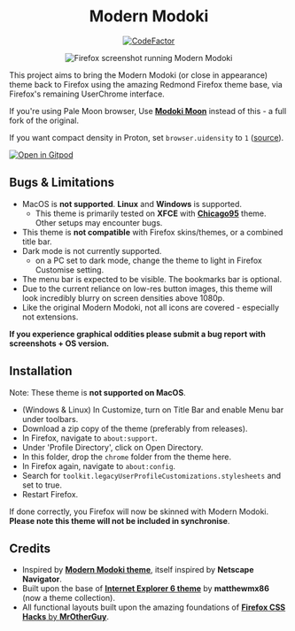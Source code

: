 <h1 align="center">Modern Modoki</h1>

<p align="center">
 <a href="https://www.codefactor.io/repository/github/soup-bowl/modoki-firefox">
  <img src="https://www.codefactor.io/repository/github/soup-bowl/modoki-firefox/badge" alt="CodeFactor" />
 </a>
</p>

<p align="center">
 <img alt="Firefox screenshot running Modern Modoki" src="https://user-images.githubusercontent.com/11209477/192164979-31f7c725-87c4-4513-aaed-d2c52a17a9b6.png" />
</p>

This project aims to bring the Modern Modoki (or close in appearance) theme back to Firefox using the amazing Redmond Firefox theme base, via Firefox's remaining UserChrome interface.

If you're using Pale Moon browser, Use **[Modoki Moon][mmm]** instead of this - a full fork of the original.

If you want compact density in Proton, set `browser.uidensity` to `1` ([source](https://www.omgubuntu.co.uk/2021/06/firefox-89-released-with-brand-new-look)).

[![Open in Gitpod](https://gitpod.io/button/open-in-gitpod.svg)](https://gitpod.io/#https://github.com/soup-bowl/Modoki-Firefox)

## Bugs & Limitations

* MacOS is **not supported**. **Linux** and **Windows** is supported.
  * This theme is primarily tested on **XFCE** with **[Chicago95][c95]** theme. Other setups may encounter bugs.
* This theme is **not compatible** with Firefox skins/themes, or a combined title bar.
* Dark mode is not currently supported.
  * on a PC set to dark mode, change the theme to light in Firefox Customise setting.
* The menu bar is expected to be visible. The bookmarks bar is optional.
* Due to the current reliance on low-res button images, this theme will look incredibly blurry on screen densities above 1080p.
* Like the original Modern Modoki, not all icons are covered - especially not extensions.

**If you experience graphical oddities please submit a bug report with screenshots + OS version.**

## Installation

Note: These theme is **not supported on MacOS**. 

* (Windows & Linux) In Customize, turn on Title Bar and enable Menu bar under toolbars.
* Download a zip copy of the theme (preferably from releases).
* In Firefox, navigate to `about:support`.
* Under 'Profile Directory', click on Open Directory.
* In this folder, drop the `chrome` folder from the theme here.
* In Firefox again, navigate to `about:config`.
* Search for `toolkit.legacyUserProfileCustomizations.stylesheets` and set to true.
* Restart Firefox.

If done correctly, you Firefox will now be skinned with Modern Modoki. **Please note this theme will not be included in synchronise**.

## Credits

* Inspired by **[Modern Modoki theme][mm]**, itself inspired by **Netscape Navigator**.
* Built upon the base of **[Internet Explorer 6 theme][rf]** by **matthewmx86** (now a theme collection).
* All functional layouts built upon the amazing foundations of [**Firefox CSS Hacks** by **MrOtherGuy**](https://github.com/MrOtherGuy/firefox-csshacks).

[rf]:  https://github.com/matthewmx86/RetroThemesFirefox
[c95]: https://github.com/grassmunk/Chicago95
[mm]:  http://lowandsh.web.fc2.com/index.en.html
[mmm]: https://addons.palemoon.org/addon/modoki-moon/
